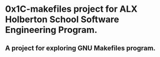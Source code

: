 # 0x1C-makefiles project for ALX Holberton School Software Engineering Program.
## A project for exploring GNU Makefiles program.
